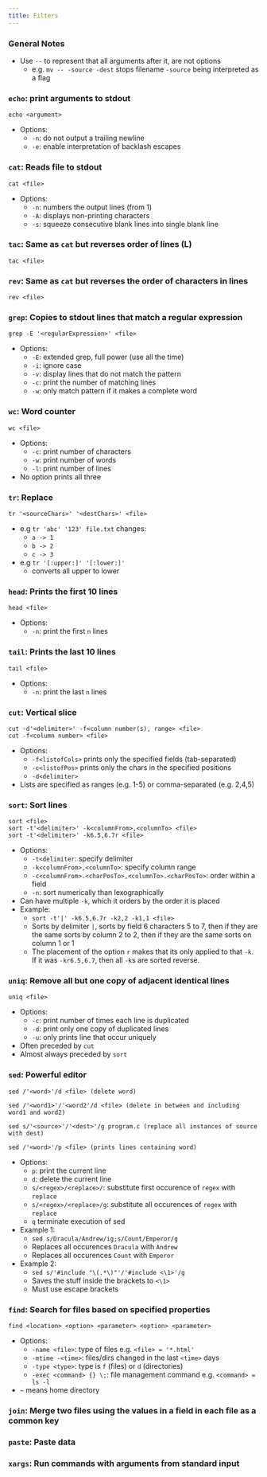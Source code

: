 ```yaml
---
title: Filters
---
```


### General Notes
* Use `--` to represent that all arguments after it, are not options
    * e.g. `mv -- -source -dest` stops filename `-source` being interpreted as a flag

### `echo`: print arguments to stdout
```
echo <argument>
```
* Options:
    * `-n`: do not output a trailing newline
    * `-e`: enable interpretation of backlash escapes

### `cat`: Reads file to stdout
```
cat <file>
```
* Options:
    * `-n`: numbers the output lines (from 1)
    * `-A`: displays non-printing characters
    * `-s`: squeeze consecutive blank lines into single blank line

### `tac`: Same as `cat` but reverses order of lines (L)
```
tac <file>
```

### `rev`: Same as `cat` but reverses the order of characters in lines
```
rev <file>
```

### `grep`: Copies to stdout lines that match a regular expression
```
grep -E '<regularExpression>' <file>
```
* Options:
    * `-E`: extended grep, full power (use all the time)
    * `-i`: ignore case
    * `-v`: display lines that do not match the pattern
    * `-c`: print the number of matching lines
    * `-w`: only match pattern if it makes a complete word

### `wc`: Word counter
```
wc <file>
```
* Options:
    * `-c`: print number of characters
    * `-w`: print number of words
    * `-l`: print number of lines
* No option prints all three

### `tr`: Replace
```
tr '<sourceChars>' '<destChars>' <file>
```
* e.g `tr 'abc' '123' file.txt` changes:
    * `a -> 1`
    * `b -> 2`
    * `c -> 3`
* e.g `tr '[:upper:]' '[:lower:]'`
    * converts all upper to lower

### `head`: Prints the first 10 lines
```
head <file>
```
* Options:
    * `-n`: print the first `n` lines

### `tail`: Prints the last 10 lines
```
tail <file>
```
* Options:
    * `-n`: print the last `n` lines

### `cut`: Vertical slice
```
cut -d'<delimiter>' -f<column number(s), range> <file>
cut -f<column number> <file>
```
* Options:
    * `-f<listofCols>` prints only the specified fields (tab-separated)
    * `-c<listofPos>` prints only the chars in the specified positions
    * `-d<delimiter>`
* Lists are specified as ranges (e.g. 1-5) or comma-separated (e.g. 2,4,5)

### `sort`: Sort lines
```
sort <file>
sort -t'<delimiter>' -k<columnFrom>,<columnTo> <file>
sort -t'<delimiter>' -k6.5,6.7r <file>
```
* Options:
    * `-t<delimiter`: specify delimiter
    * `-k<columnFrom>,<columnTo>`: specify column range
    * `-c<columnFrom>.<charPosTo>,<columnTo>.<charPosTo>`: order within a field
    * `-n`: sort numerically than lexographically
* Can have multiple `-k`, which it orders by the order it is placed
* Example:
    * `sort -t'|' -k6.5,6.7r -k2,2 -k1,1 <file>`
    * Sorts by delimiter `|`, sorts by field 6 characters 5 to 7, then if they are the same sorts by column 2 to 2, then if they are the same sorts on column 1 or 1
    * The placement of the option `r` makes that its only applied to that `-k`. If it was `-kr6.5,6.7`, then all `-k`s are sorted reverse.

### `uniq`: Remove all but one copy of adjacent identical lines
```
uniq <file>
```
* Options:
    * `-c`: print number of times each line is duplicated
    * `-d`: print only one copy of duplicated lines
    * `-u`: only prints line that occur uniquely
* Often preceded by `cut`
* Almost always preceded by `sort`

### `sed`: Powerful editor
```
sed /'<word>'/d <file> (delete word)

sed /'<word1>'/'<word2'/d <file> (delete in between and including word1 and word2)

sed s/'<source>'/'<dest>'/g program.c (replace all instances of source with dest)

sed /'<word>'/p <file> (prints lines containing word)
```
* Options:
    * `p`: print the current line
    * `d`: delete the current line
    * `s/<regex>/<replace>/`: substitute first occurence of `regex` with `replace`
    * `s/<regex>/<replace>/g`: substitute all occurences of `regex` with `replace`
    * `q` terminate execution of sed
* Example 1:
    * `sed s/Dracula/Andrew/ig;s/Count/Emperor/g`
    * Replaces all occurences `Dracula` with `Andrew`
    * Replaces all occurences `Count` with `Emperor`
* Example 2:
    * `sed s/'#include "\(.*\)"'/'#include <\1>'/g`
    * Saves the stuff inside the brackets to `<\1>`
    * Must use escape brackets

### `find`: Search for files based on specified properties
```
find <location> <option> <parameter> <option> <parameter>
```
* Options:
    * `-name <file>`: type of files e.g. `<file> = '*.html'`
    * `-mtime -<time>`: files/dirs changed in the last `<time>` days
    * `-type <type>`: type is `f` (files) or `d` (directories)
    * `-exec <command> {} \;`: file management command e.g. `<command> = ls -l`
* `~` means home directory

### `join`: Merge two files using the values in a field in each file as a common key

### `paste`: Paste data

### `xargs`: Run commands with arguments from standard input
